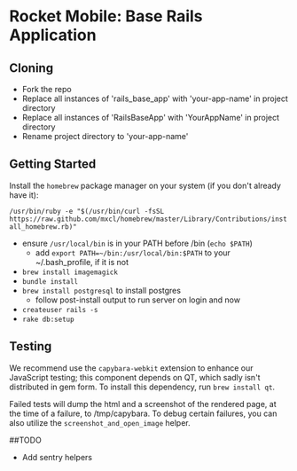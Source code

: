 # Rocket Mobile: Base Rails Application

## Cloning
  * Fork the repo
  * Replace all instances of  'rails_base_app' with 'your-app-name' in project directory
  * Replace all instances of 'RailsBaseApp' with 'YourAppName' in project directory
  * Rename project directory to 'your-app-name'

## Getting Started
  Install the `homebrew` package manager on your system (if you don't already have it):

`/usr/bin/ruby -e "$(/usr/bin/curl -fsSL https://raw.github.com/mxcl/homebrew/master/Library/Contributions/install_homebrew.rb)"`

  * ensure `/usr/local/bin` is in your PATH before /bin (`echo $PATH`)
    * add `export PATH=~/bin:/usr/local/bin:$PATH` to your ~/.bash_profile, if it is not
  * `brew install imagemagick`
  * `bundle install`
  * `brew install postgresql` to install postgres
    * follow post-install output to run server on login and now
  * `createuser rails -s`
  * `rake db:setup`

## Testing

We recommend use the `capybara-webkit` extension to enhance our JavaScript testing; this component depends on QT, which sadly isn't distributed in gem form. To install this dependency, run `brew install qt`.

Failed tests will dump the html and a screenshot of the rendered page, at the time of a failure, to /tmp/capybara. To debug certain failures, you can also utilize the `screenshot_and_open_image` helper.

##TODO

* Add sentry helpers